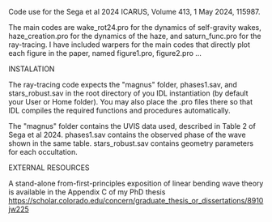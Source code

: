 Code use for the Sega et al 2024 ICARUS, Volume 413, 1 May 2024, 115987.

The main codes are wake_rot24.pro for the dynamics of self-gravity wakes, haze_creation.pro for the dynamics of the haze, and saturn_func.pro for the ray-tracing. 
I have included warpers for the main codes that directly plot each figure in the paper, named figure1.pro, figure2.pro ...

INSTALATION

The ray-tracing code expects the "magnus" folder, phases1.sav, and stars_robust.sav in the root directory of you IDL instantiation (by default your User or Home folder). You may also place the .pro files there so that IDL compiles the required functions and procedures automatically.

The "magnus" folder contains the UVIS data used, described in Table 2 of Sega et al 2024. phases1.sav contains the observed phase of the wave shown in the same table.
stars_robust.sav contains geometry parameters for each occultation.

EXTERNAL RESOURCES

A stand-alone from-first-principles exposition of linear bending wave theory is available in the Appendix C of my PhD thesis 
https://scholar.colorado.edu/concern/graduate_thesis_or_dissertations/8910jw225

